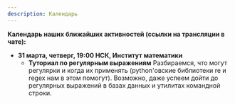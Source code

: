 ```yaml
---
description: Календарь
---
```

**Календарь наших ближайших активностей (ссылки на трансляции в чате):**

* **31 марта, четверг, 19:00 НСК, Институт математики**
  * **Туториал по регулярным выражениям** Разбираемся, что могут регулярки и когда их применять (python'овские библиотеки re и regex нам в этом помогут). Возможно, даже успеем дойти до регулярных выражений в базах данных и утилитах командной строки.


